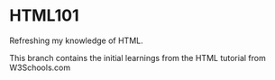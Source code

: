 # HTML101
Refreshing my knowledge of HTML.

This branch contains the initial learnings from the HTML tutorial from W3Schools.com
